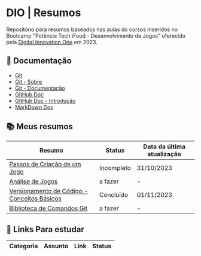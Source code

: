 # DIO | Resumos

Repositório para resumos baseados nas aulas do cursos inseridos no Bootcamp "Potência Tech iFood - Desenvolvimento de Jogos" oferecido pela [Digital Innovation One](https://web.dio.me) em 2023.

## 📑 Documentação
- [Git](https://git-scm.com/)
- [Git - Sobre](https://git-scm.com/about)
- [Git - Documentação](https://git-scm.com/doc)
- [GitHub Doc](https://docs.github.com/pt)
- [GitHub Doc - Introdução](https://docs.github.com/pt/get-started)
- [MarkDown Doc](https://www.markdownguide.org/tools/mkdocs/)

## 📚 Meus resumos

| Resumo | Status | Data da última atualização|
|------|--------|--------------------|
|[Passos de Criação de um Jogo](https://github.com/elem3d/Resumos/blob/main/resumos/Passos%20de%20Cria%C3%A7%C3%A3o%20de%20um%20Jogo.md#passos-de-cria%C3%A7%C3%A3o-de-um-jogo)| Incompleto| 31/10/2023|
|[Análise de Jogos]()| a fazer|-|
|[Versionamento de Código - Conceitos Básicos](https://github.com/elem3d/Resumos/blob/ce3eede90a9f52ab3e433ceb8c6409d91fa55f7b/resumos/Versionamento%20aula%2001%20-%20conceitos.md#versionamento-de-c%C3%B3digo---conceitos-b%C3%A1sicos)| Concluído | 01/11/2023|
|[Biblioteca de Comandos Git]()| a fazer|-|


## 📲 Links Para estudar

|Categoria|Assunto|Link|Status
|-------|----|----|----|

